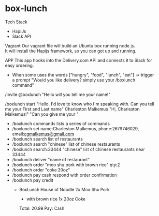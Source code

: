 # box-lunch

Tech Stack
- HapiJs
- Slack API


Vagrant
Our vagrant file will build an Ubuntu box running node js.  
It will install the Hapijs framework, so you can get up and running.


APP
This app hooks into the Delivery.com API and connects it to Slack for easy ordering.

- When some uses the words ["hungry", "food", "lunch", "eat"]
	-> trigger a prompt "Would you like delivery? simply use your /boxlunch command"


/invite @boxlunch
"Hello will you tell me your name!"

/boxlunch start
"Hello.  I'd love to know who I'm speaking with.  Can you tell me your First and Last name"
Charleston Malkemus
"Hi, Charleston Malkemus!"
"Can you give me your "

- /boxlunch commands							lists a series of commands
- /boxlunch set name:Charleston Malkemus, phone:2679746029, email:cgmalkemus@gmail.com
- /boxlunch search								list of restaurants
- /boxlunch search "chinese"					list of chinese restaurants
- /boxlunch search:33444 "chinese"				list of chinese restaurants near 33444
- /boxlunch deliver "name of restaurant"
- /boxlunch order "moo shu pork with brown rice" qty:2
- /boxlunch order "coke 20oz"
- /boxlunch pay cash	 						respond with order confirmation
- /boxlunch pay credit
	- BoxLunch
		House of Noodle
		2x Moo Shu Pork
		- with brown rice
		1x 20oz Coke

		Total: 20.99
		Pay: Cash

